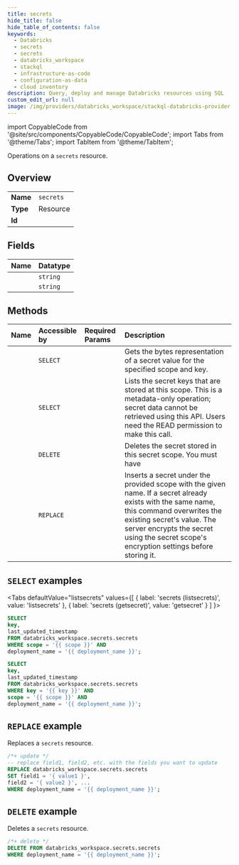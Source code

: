 ```yaml
---
title: secrets
hide_title: false
hide_table_of_contents: false
keywords:
  - Databricks
  - secrets
  - secrets
  - databricks_workspace
  - stackql
  - infrastructure-as-code
  - configuration-as-data
  - cloud inventory
description: Query, deploy and manage Databricks resources using SQL
custom_edit_url: null
image: /img/providers/databricks_workspace/stackql-databricks-provider-featured-image.png
---
```


import CopyableCode from '@site/src/components/CopyableCode/CopyableCode';
import Tabs from '@theme/Tabs';
import TabItem from '@theme/TabItem';

Operations on a <code>secrets</code> resource.  

## Overview
<table><tbody>
<tr><td><b>Name</b></td><td><code>secrets</code></td></tr>
<tr><td><b>Type</b></td><td>Resource</td></tr>
<tr><td><b>Id</b></td><td><CopyableCode code="databricks_workspace.secrets.secrets" /></td></tr>
</tbody></table>

## Fields
| Name | Datatype |
|:-----|:---------|
| <CopyableCode code="key" /> | `string` |
| <CopyableCode code="last_updated_timestamp" /> | `string` |

## Methods
| Name | Accessible by | Required Params | Description |
|:-----|:--------------|:----------------|:------------|
| <CopyableCode code="getsecret" /> | `SELECT` | <CopyableCode code="key, scope, deployment_name" /> | Gets the bytes representation of a secret value for the specified scope and key. |
| <CopyableCode code="listsecrets" /> | `SELECT` | <CopyableCode code="scope, deployment_name" /> | Lists the secret keys that are stored at this scope.  This is a metadata-only operation; secret data cannot be retrieved using this API.  Users need the READ permission to make this call. |
| <CopyableCode code="deletesecret" /> | `DELETE` | <CopyableCode code="deployment_name" /> | Deletes the secret stored in this secret scope.  You must have |
| <CopyableCode code="putsecret" /> | `REPLACE` | <CopyableCode code="deployment_name" /> | Inserts a secret under the provided scope with the given name.  If a secret already exists with the same name, this command overwrites the existing secret's value. The server encrypts the secret using the secret scope's encryption settings before storing it. |

## `SELECT` examples

<Tabs
    defaultValue="listsecrets"
    values={[
        { label: 'secrets (listsecrets)', value: 'listsecrets' },
        { label: 'secrets (getsecret)', value: 'getsecret' }
    ]
}>
<TabItem value="listsecrets">

```sql
SELECT
key,
last_updated_timestamp
FROM databricks_workspace.secrets.secrets
WHERE scope = '{{ scope }}' AND
deployment_name = '{{ deployment_name }}';
```

</TabItem>
<TabItem value="getsecret">

```sql
SELECT
key,
last_updated_timestamp
FROM databricks_workspace.secrets.secrets
WHERE key = '{{ key }}' AND
scope = '{{ scope }}' AND
deployment_name = '{{ deployment_name }}';
```

</TabItem>
</Tabs>

## `REPLACE` example

Replaces a <code>secrets</code> resource.

```sql
/*+ update */
-- replace field1, field2, etc. with the fields you want to update
REPLACE databricks_workspace.secrets.secrets
SET field1 = '{ value1 }',
field2 = '{ value2 }', ...
WHERE deployment_name = '{{ deployment_name }}';
```

## `DELETE` example

Deletes a <code>secrets</code> resource.

```sql
/*+ delete */
DELETE FROM databricks_workspace.secrets.secrets
WHERE deployment_name = '{{ deployment_name }}';
```
